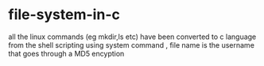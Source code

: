 # file-system-in-c

all the linux commands (eg mkdir,ls etc) have been converted
to c language from the shell scripting using system command , 
file name is the username that goes through a MD5 encyption 
